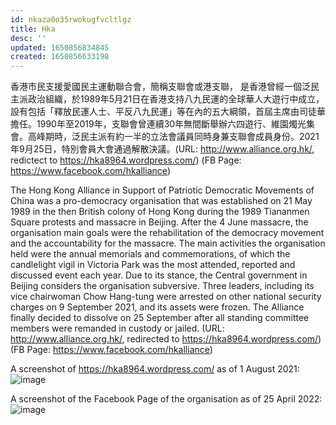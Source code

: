 ```yaml
---
id: nkaza0o35rwokugfvcltlgz
title: Hka
desc: ''
updated: 1650856834845
created: 1650856633198
---
```


香港市民支援愛國民主運動聯合會，簡稱支聯會或港支聯， 是香港曾經一個泛民主派政治組織，於1989年5月21日在香港支持八九民運的全球華人大遊行中成立，設有包括「釋放民運人士、平反八九民運」等在內的五大綱領，首屆主席由司徒華擔任。1990年至2019年，支聯會曾連續30年無間斷舉辦六四遊行、維園燭光集會。高峰期時，泛民主派有約一半的立法會議員同時身兼支聯會成員身份。2021年9月25日，特別會員大會通過解散決議。(URL: http://www.alliance.org.hk/, redictect to https://hka8964.wordpress.com/) (FB Page: https://www.facebook.com/hkalliance)

The Hong Kong Alliance in Support of Patriotic Democratic Movements of China was a pro-democracy organisation that was established on 21 May 1989 in the then British colony of Hong Kong during the 1989 Tiananmen Square protests and massacre in Beijing. After the 4 June massacre, the organisation main goals were the rehabilitation of the democracy movement and the accountability for the massacre. The main activities the organisation held were the annual memorials and commemorations, of which the candlelight vigil in Victoria Park was the most attended, reported and discussed event each year. Due to its stance, the Central government in Beijing considers the organisation subversive. Three leaders, including its vice chairwoman Chow Hang-tung were arrested on other national security charges on 9 September 2021, and its assets were frozen. The Alliance finally decided to dissolve on 25 September after all standing committee members were remanded in custody or jailed. (URL: http://www.alliance.org.hk/, redirected to https://hka8964.wordpress.com/) (FB Page: https://www.facebook.com/hkalliance)

A screenshot of https://hka8964.wordpress.com/ as of 1 August 2021:
![image](https://user-images.githubusercontent.com/103475460/165095516-7383e19b-ad93-4294-b92d-1ea710af0d5d.png)

A screenshot of the Facebook Page of the organisation as of 25 April 2022:
![image](https://user-images.githubusercontent.com/103475460/165095067-07cd8b2f-ccef-4273-92e2-fd279b349031.png)
